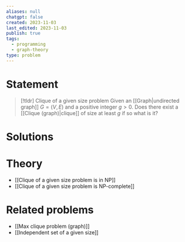 ```yaml
---
aliases: null
chatgpt: false
created: 2023-11-03
last_edited: 2023-11-03
publish: true
tags:
  - programming
  - graph-theory
type: problem
---
```

# Statement

>[!tldr] Clique of a given size problem
>Given an [[Graph|undirected graph]] $G = (V,E)$ and a positive integer $g > 0$. Does there exist a [[Clique (graph)|clique]] of size at least $g$ if so what is it?

# Solutions

# Theory

- [[Clique of a given size problem is in NP]]
- [[Clique of a given size problem is NP-complete]]

# Related problems

- [[Max clique problem (graph)]]
- [[Independent set of a given size]]
